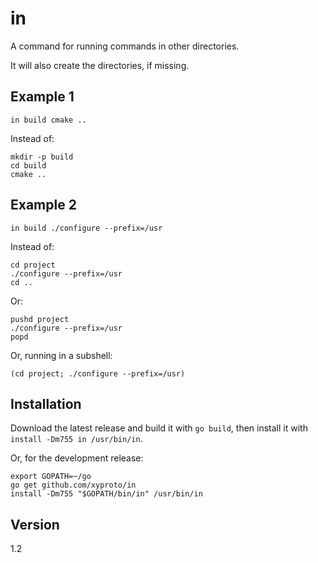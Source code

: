 # in

A command for running commands in other directories.

It will also create the directories, if missing.

## Example 1

    in build cmake ..

Instead of:

    mkdir -p build
    cd build
    cmake ..

## Example 2

    in build ./configure --prefix=/usr

Instead of:

    cd project
    ./configure --prefix=/usr
    cd ..

Or:

    pushd project
    ./configure --prefix=/usr
    popd

Or, running in a subshell:

    (cd project; ./configure --prefix=/usr)

## Installation

Download the latest release and build it with `go build`, then install it with `install -Dm755 in /usr/bin/in`.

Or, for the development release:

    export GOPATH=~/go
    go get github.com/xyproto/in
    install -Dm755 "$GOPATH/bin/in" /usr/bin/in

## Version

1.2
